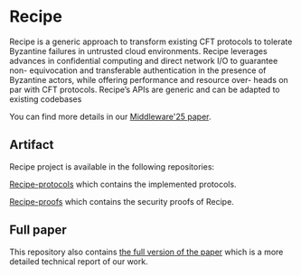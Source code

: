 # Recipe

Recipe is a generic approach
to transform existing CFT protocols to tolerate Byzantine failures
in untrusted cloud environments. Recipe leverages advances in
confidential computing and direct network I/O to guarantee non-
equivocation and transferable authentication in the presence of
Byzantine actors, while offering performance and resource over-
heads on par with CFT protocols. Recipe’s APIs are generic and can
be adapted to existing codebases


You can find more details in our [Middleware'25 paper](TBA).


## Artifact

Recipe project is available in the following repositories:

[Recipe-protocols](TBA) which contains the implemented protocols.

[Recipe-proofs](TBA) which contains the security proofs of Recipe.


## Full paper 

This repository also contains [the full version of the paper](https://arxiv.org/pdf/2502.09251) which is a more detailed technical report of our work.


